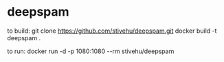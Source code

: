 # deepspam
to build:
git clone https://github.com/stivehu/deepspam.git
docker build -t deepspam .

to run:
docker run -d -p 1080:1080 --rm stivehu/deepspam
